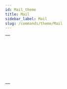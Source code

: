 ```yaml
---
id: Mail_theme
title: Mail
sidebar_label: Mail
slug: /commands/theme/Mail
---
```



||
|---|
|[<!-- INCLUDE #_command_.IMAP New transporter.Syntax -->](../../commands/imap-new-transporter.md)<br/>|
|[<!-- INCLUDE #_command_.MAIL Convert from MIME.Syntax -->](../../commands/mail-convert-from-mime.md)<br/>|
|[<!-- INCLUDE #_command_.MAIL Convert to MIME.Syntax -->](../../commands/mail-convert-to-mime.md)<br/>|
|[<!-- INCLUDE #_command_.MAIL New attachment.Syntax -->](../../commands/mail-new-attachment.md)<br/>|
|[<!-- INCLUDE #_command_.POP3 New transporter.Syntax -->](../../commands/pop3-new-transporter.md)<br/>|
|[<!-- INCLUDE #_command_.SMTP New transporter.Syntax -->](../../commands/smtp-new-transporter.md)<br/>|
